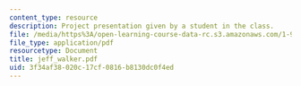 ```yaml
---
content_type: resource
description: Project presentation given by a student in the class.
file: /media/https%3A/open-learning-course-data-rc.s3.amazonaws.com/1-964-design-for-sustainability-fall-2006/3f34af38020c17cf0816b8130dc0f4ed_jeff_walker.pdf
file_type: application/pdf
resourcetype: Document
title: jeff_walker.pdf
uid: 3f34af38-020c-17cf-0816-b8130dc0f4ed
---
```

